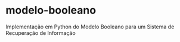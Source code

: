 # modelo-booleano
Implementação em Python do Modelo Booleano para um Sistema de Recuperação de Informação
